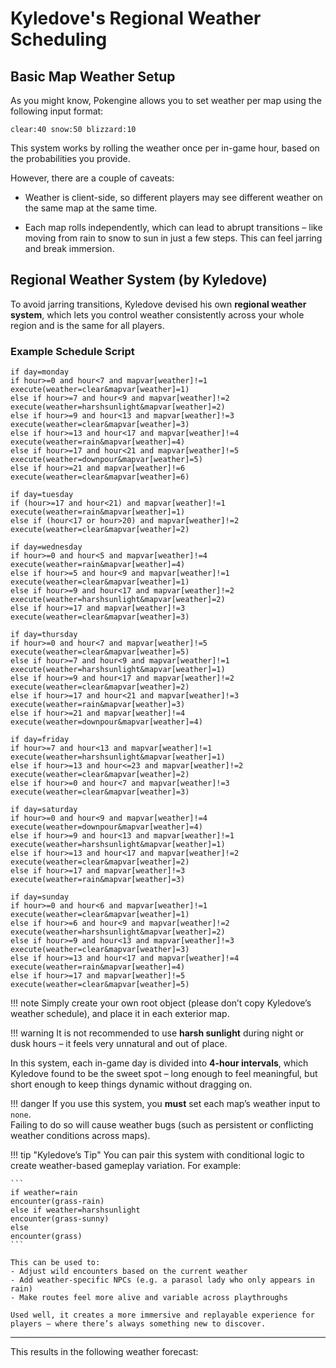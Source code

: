 # Kyledove's Regional Weather Scheduling

## Basic Map Weather Setup

As you might know, Pokengine allows you to set weather per map using the following input format:

```
clear:40 snow:50 blizzard:10
```

This system works by rolling the weather once per in-game hour, based on the probabilities you provide.

However, there are a couple of caveats:

- Weather is client-side, so different players may see different weather on the same map at the same time.

- Each map rolls independently, which can lead to abrupt transitions – like moving from rain to snow to sun in just a few steps. This can feel jarring and break immersion.

## Regional Weather System (by Kyledove)

To avoid jarring transitions, Kyledove devised his own **regional weather system**, which lets you control weather consistently across your whole region and is the same for all players.

### Example Schedule Script

```
if day=monday
if hour>=0 and hour<7 and mapvar[weather]!=1
execute(weather=clear&mapvar[weather]=1)
else if hour>=7 and hour<9 and mapvar[weather]!=2
execute(weather=harshsunlight&mapvar[weather]=2)
else if hour>=9 and hour<13 and mapvar[weather]!=3
execute(weather=clear&mapvar[weather]=3)
else if hour>=13 and hour<17 and mapvar[weather]!=4
execute(weather=rain&mapvar[weather]=4)
else if hour>=17 and hour<21 and mapvar[weather]!=5
execute(weather=downpour&mapvar[weather]=5)
else if hour>=21 and mapvar[weather]!=6
execute(weather=clear&mapvar[weather]=6)

if day=tuesday
if (hour>=17 and hour<21) and mapvar[weather]!=1
execute(weather=rain&mapvar[weather]=1)
else if (hour<17 or hour>20) and mapvar[weather]!=2
execute(weather=clear&mapvar[weather]=2)

if day=wednesday
if hour>=0 and hour<5 and mapvar[weather]!=4
execute(weather=rain&mapvar[weather]=4)
else if hour>=5 and hour<9 and mapvar[weather]!=1
execute(weather=clear&mapvar[weather]=1)
else if hour>=9 and hour<17 and mapvar[weather]!=2
execute(weather=harshsunlight&mapvar[weather]=2)
else if hour>=17 and mapvar[weather]!=3
execute(weather=clear&mapvar[weather]=3)

if day=thursday 
if hour>=0 and hour<7 and mapvar[weather]!=5
execute(weather=clear&mapvar[weather]=5)
else if hour>=7 and hour<9 and mapvar[weather]!=1
execute(weather=harshsunlight&mapvar[weather]=1)
else if hour>=9 and hour<17 and mapvar[weather]!=2
execute(weather=clear&mapvar[weather]=2)
else if hour>=17 and hour<21 and mapvar[weather]!=3
execute(weather=rain&mapvar[weather]=3)
else if hour>=21 and mapvar[weather]!=4
execute(weather=downpour&mapvar[weather]=4)

if day=friday
if hour>=7 and hour<13 and mapvar[weather]!=1
execute(weather=harshsunlight&mapvar[weather]=1)
else if hour>=13 and hour<=23 and mapvar[weather]!=2
execute(weather=clear&mapvar[weather]=2)
else if hour>=0 and hour<7 and mapvar[weather]!=3
execute(weather=clear&mapvar[weather]=3)

if day=saturday
if hour>=0 and hour<9 and mapvar[weather]!=4
execute(weather=downpour&mapvar[weather]=4)
else if hour>=9 and hour<13 and mapvar[weather]!=1
execute(weather=harshsunlight&mapvar[weather]=1)
else if hour>=13 and hour<17 and mapvar[weather]!=2
execute(weather=clear&mapvar[weather]=2)
else if hour>=17 and mapvar[weather]!=3
execute(weather=rain&mapvar[weather]=3)

if day=sunday
if hour>=0 and hour<6 and mapvar[weather]!=1
execute(weather=clear&mapvar[weather]=1)
else if hour>=6 and hour<9 and mapvar[weather]!=2
execute(weather=harshsunlight&mapvar[weather]=2)
else if hour>=9 and hour<13 and mapvar[weather]!=3
execute(weather=clear&mapvar[weather]=3)
else if hour>=13 and hour<17 and mapvar[weather]!=4
execute(weather=rain&mapvar[weather]=4)
else if hour>=17 and mapvar[weather]!=5
execute(weather=clear&mapvar[weather]=5)
```

!!! note
    Simply create your own root object (please don’t copy Kyledove’s weather schedule), and place it in each exterior map.

!!! warning
    It is not recommended to use **harsh sunlight** during night or dusk hours – it feels very unnatural and out of place.

In this system, each in-game day is divided into **4-hour intervals**, which Kyledove found to be the sweet spot – long enough to feel meaningful, but short enough to keep things dynamic without dragging on.

!!! danger
    If you use this system, you **must** set each map’s weather input to `none`.  
    Failing to do so will cause weather bugs (such as persistent or conflicting weather conditions across maps).

!!! tip "Kyledove’s Tip"
    You can pair this system with conditional logic to create weather-based gameplay variation. For example:

    ```
    if weather=rain
    encounter(grass-rain)
    else if weather=harshsunlight
    encounter(grass-sunny)
    else
    encounter(grass)
    ```

    This can be used to:
    - Adjust wild encounters based on the current weather
    - Add weather-specific NPCs (e.g. a parasol lady who only appears in rain)
    - Make routes feel more alive and variable across playthroughs

    Used well, it creates a more immersive and replayable experience for players – where there’s always something new to discover.

---

This results in the following weather forecast:
